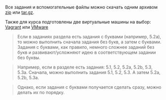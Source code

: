 Все задания и вспомогательные файлы можно скачать одним архивом [zip](https://github.com/natenka/PyNEng/blob/master/exercises.zip) или [tar.gz](https://github.com/natenka/PyNEng/blob/master/exercises.tar.gz).

Также для курса подготовлены две виртуальные машины на выбор: [Vagrant](https://github.com/natenka/PyNEng/tree/master/exercises/vm/vagrant.md) или [VMware](https://github.com/natenka/PyNEng/tree/master/exercises/vm/vmware.md)

> Если в заданиях раздела есть задания с буквами (например, 5.2a), то можно выполнить сначала задания без букв, а затем с буквами. Задания с буквами, как правило, немного сложнее заданий без букв и развивают/усложняют идею в соответствующем задании без буквы.

> Например, если в разделе есть задания: 5.1, 5.2, 5.2a, 5.2b, 5.3, 5.3a.
> Сначала, можно выполнить задания 5.1, 5.2, 5.3. А затем 5.2a, 5.2b, 5.3a.

> Однако, если задания с буквами получается сделать сразу, можно делать их по порядку.

